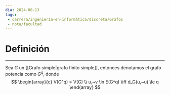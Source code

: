 ```yaml
---
dia: 2024-08-13
tags: 
 - carrera/ingeniería-en-informática/discreta/Grafos
 - nota/facultad
---
```

# Definición
---
Sea $G$ un [[Grafo simple|grafo finito simple]], entonces denotamos el grafo potencia como $G^q$, donde $$ \begin{array}{c}
    V(G^q) = V(G) \\
    u,~v \in E(G^q) \iff d_G(u,~u) \le q
\end{array} $$
